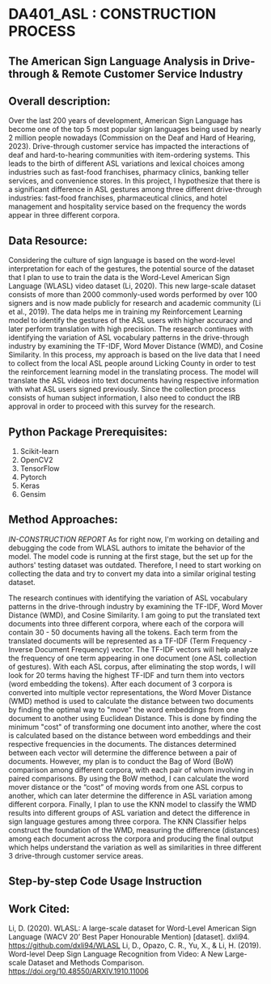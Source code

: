 # DA401_ASL : CONSTRUCTION PROCESS

## The American Sign Language Analysis in Drive-through & Remote Customer Service Industry

## Overall description: 

Over the last 200 years of development, American Sign Language has become one of the top 5 most popular sign languages being used by nearly 2 million people nowadays (Commission on the Deaf and Hard of Hearing, 2023). Drive-through customer service has impacted the interactions of deaf and hard-to-hearing communities with item-ordering systems. This leads to the birth of different ASL variations and lexical choices among industries such as fast-food franchises, pharmacy clinics, banking teller services, and convenience stores. In this project, I hypothesize that there is a significant difference in ASL gestures among three different drive-through industries: fast-food franchises, pharmaceutical clinics, and hotel management and hospitality service based on the frequency the words appear in three different corpora.

## Data Resource:

Considering the culture of sign language is based on the word-level interpretation for each of the gestures, the potential source of the dataset that I plan to use to train the data is the Word-Level American Sign Language (WLASL) video dataset (Li, 2020). This new large-scale dataset consists of more than 2000 commonly-used words performed by over 100 signers and is now made publicly for research and academic community (Li et al., 2019). The data helps me in training my Reinforcement Learning model to identify the gestures of the ASL users with higher accuracy and later perform translation with high precision. The research continues with identifying the variation of ASL vocabulary patterns in the drive-through industry by examining the TF-IDF, Word Mover Distance (WMD), and Cosine Similarity. In this process, my approach is based on the live data that I need to collect from the local ASL people around Licking County in order to test the reinforcement learning model in the translating process. The model will translate the ASL videos into text documents having respective information with what ASL users signed previously. Since the collection process consists of human subject information, I also need to conduct the IRB approval in order to proceed with this survey for the research.

## Python Package Prerequisites:
1. Scikit-learn
2. OpenCV2
3. TensorFlow
4. Pytorch
5. Keras
6. Gensim

## Method Approaches: 

*IN-CONSTRUCTION REPORT*
As for right now, I'm working on detailing and debugging the code from WLASL authors to imitate the behavior of the model. The model code is running at the first stage, but the set up for the authors' testing dataset was outdated. Therefore, I need to start working on collecting the data and try to convert my data into a similar original testing dataset.  

The research continues with identifying the variation of ASL vocabulary patterns in the drive-through industry by examining the TF-IDF, Word Mover Distance (WMD), and Cosine Similarity. I am going to put the translated text documents into three different corpora, where each of the corpora will contain 30 - 50 documents having all the tokens. Each term from the translated documents will be represented as a TF-IDF (Term Frequency - Inverse Document Frequency) vector. The TF-IDF vectors will help analyze the frequency of one term appearing in one document (one ASL collection of gestures). With each ASL corpus, after eliminating the stop words, I will look for 20 terms having the highest TF-IDF and turn them into vectors (word embedding the tokens). After each document of 3 corpora is converted into multiple vector representations, the Word Mover Distance (WMD) method is used to calculate the distance between two documents by finding the optimal way to "move" the word embeddings from one document to another using Euclidean Distance. This is done by finding the minimum "cost" of transforming one document into another, where the cost is calculated based on the distance between word embeddings and their respective frequencies in the documents. The distances determined between each vector will determine the difference between a pair of documents. However, my plan is to conduct the Bag of Word (BoW) comparison among different corpora, with each pair of whom involving in paired comparisons. By using the BoW method, I can calculate the word mover distance or the “cost” of moving words from one ASL corpus to another, which can later determine the difference in ASL variation among different corpora. Finally, I plan to use the KNN model to classify the WMD results into different groups of ASL variation and detect the difference in sign language gestures among three corpora. The KNN Classifier helps construct the foundation of the WMD, measuring the difference (distances) among each document across the corpora and producing the final output which helps understand the variation as well as similarities in three different 3 drive-through customer service areas.

## Step-by-step Code Usage Instruction





## Work Cited:
Li, D. (2020). WLASL: A large-scale dataset for Word-Level American Sign Language (WACV 20’ Best Paper Honourable Mention) [dataset]. dxli94. https://github.com/dxli94/WLASL
Li, D., Opazo, C. R., Yu, X., & Li, H. (2019). Word-level Deep Sign Language Recognition from Video: A New Large-scale Dataset and Methods Comparison. https://doi.org/10.48550/ARXIV.1910.11006

